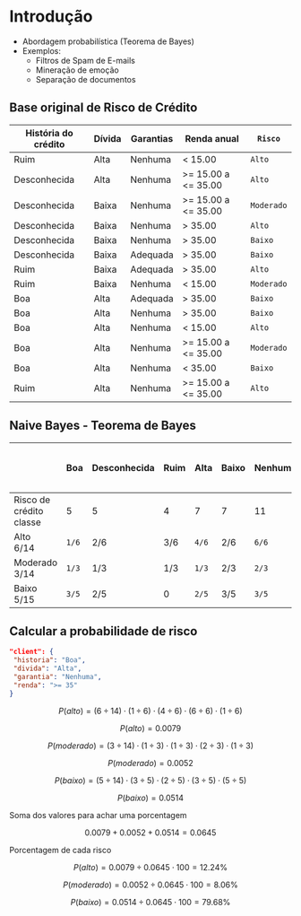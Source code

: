 # Introdução

- Abordagem probabilística (Teorema de Bayes)
- Exemplos:
  - Filtros de Spam de E-mails
  - Mineração de emoção
  - Separação de documentos

## Base original de Risco de Crédito

| História do crédito | Dívida | Garantias | Renda anual         | `Risco`    |
| ------------------- | ------ | --------- | ------------------- | ---------- |
| Ruim                | Alta   | Nenhuma   | < 15.00             | `Alto`     |
| Desconhecida        | Alta   | Nenhuma   | >= 15.00 a <= 35.00 | `Alto`     |
| Desconhecida        | Baixa  | Nenhuma   | >= 15.00 a <= 35.00 | `Moderado` |
| Desconhecida        | Baixa  | Nenhuma   | > 35.00             | `Alto`     |
| Desconhecida        | Baixa  | Nenhuma   | > 35.00             | `Baixo`    |
| Desconhecida        | Baixa  | Adequada  | > 35.00             | `Baixo`    |
| Ruim                | Baixa  | Adequada  | > 35.00             | `Alto`     |
| Ruim                | Baixa  | Nenhuma   | < 15.00             | `Moderado` |
| Boa                 | Alta   | Adequada  | > 35.00             | `Baixo`    |
| Boa                 | Alta   | Nenhuma   | > 35.00             | `Baixo`    |
| Boa                 | Alta   | Nenhuma   | < 15.00             | `Alto`     |
| Boa                 | Alta   | Nenhuma   | >= 15.00 a <= 35.00 | `Moderado` |
| Boa                 | Alta   | Nenhuma   | < 35.00             | `Baixo`    |
| Ruim                | Alta   | Nenhuma   | >= 15.00 a <= 35.00 | `Alto`     |

## Naive Bayes - Teorema de Bayes

|                               | Boa   | Desconhecida | Ruim | Alta  | Baixo | Nenhuma | Adequada | < 15.00 | >= 15.00 a <= 35.00 | > 35.00 |
| ----------------------------- | ----- | ------------ | ---- | ----- | ----- | ------- | -------- | ------- | ------------------- | ------- |
| Risco de crédito </br> classe | 5     | 5            | 4    | 7     | 7     | 11      | 3        | 3       | 4                   | 7       |
| Alto </br>6/14                | `1/6` | 2/6          | 3/6  | `4/6` | 2/6   | `6/6`   | 0        | 3/6     | 2/6                 | `1/6`   |
| Moderado </br>3/14            | `1/3` | 1/3          | 1/3  | `1/3` | 2/3   | `2/3`   | 1/3      | 0       | 2/3                 | `1/3`   |
| Baixo </br>5/15               | `3/5` | 2/5          | 0    | `2/5` | 3/5   | `3/5`   | 2/5      | 0       | 0                   | `5/5`   |

## Calcular a probabilidade de risco

```json
"client": {
 "historia": "Boa",
 "divida": "Alta",
 "garantia": "Nenhuma",
 "renda": ">= 35"
}

```

$$ P(alto) = (6\div14)\cdot(1\div6)\cdot(4\div6)\cdot(6\div6)\cdot(1\div6) $$

$$ P(alto) = 0.0079 $$

$$ P(moderado) = (3\div14)\cdot(1\div3)\cdot(1\div3)\cdot(2\div3)\cdot(1\div3) $$

$$ P(moderado) = 0.0052 $$

$$ P(baixo) = (5\div14)\cdot(3\div5)\cdot(2\div5)\cdot(3\div5)\cdot(5\div5) $$

$$ P(baixo) = 0.0514 $$

Soma dos valores para achar uma porcentagem

$$ 0.0079+0.0052+0.0514 = 0.0645 $$

Porcentagem de cada risco

$$ P(alto) = 0.0079\div0.0645\cdot100 = 12.24\% $$

$$ P(moderado) = 0.0052\div0.0645\cdot100 = 8.06\% $$

$$ P(baixo) = 0.0514\div0.0645\cdot100 = 79.68\% $$
